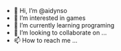 - 👋 Hi, I’m @aidynso
- 👀 I’m interested in games 
- 🌱 I’m currently learning programing 
- 💞️ I’m looking to collaborate on ...
- 📫 How to reach me ...

<!---
aidynso/aidynso is a ✨ special ✨ repository because its `README.md` (this file) appears on your GitHub profile.
You can click the Preview link to take a look at your changes.
--->
